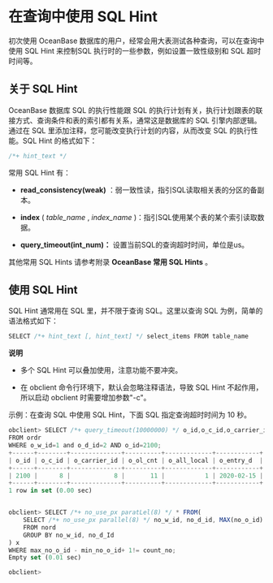 在查询中使用 SQL Hint 
====================================



初次使用 OceanBase 数据库的用户，经常会用大表测试各种查询，可以在查询中使用 SQL Hint 来控制SQL 执行时的一些参数，例如设置一致性级别和 SQL 超时时间等。

关于 SQL Hint 
--------------------

OceanBase 数据库 SQL 的执行性能跟 SQL 的执行计划有关，执行计划跟表的联接方式、查询条件和表的索引都有关系，通常这是数据库的 SQL 引擎内部逻辑。通过在 SQL 里添加注释，您可能改变执行计划的内容，从而改变 SQL 的执行性能。SQL Hint 的格式如下：

```javascript
/*+ hint_text */
```



常用 SQL Hint 有：

* **read_consistency(weak)** ：弱一致性读，指引SQL读取相关表的分区的备副本。

* **index** ( *table_name* , *index_name* )：指引SQL使用某个表的某个索引读取数据。

* **query_timeout(int_num)：** 设置当前SQL的查询超时时间，单位是us。




其他常用 SQL Hints 请参考附录 **OceanBase 常用 SQL Hints** 。



使用 SQL Hint 
--------------------

SQL Hint 通常用在 SQL 里，并不限于查询 SQL。这里以查询 SQL 为例，简单的语法格式如下：

```javascript
SELECT /*+ hint_text [, hint_text] */ select_items FROM table_name
```


**说明**



* 多个 SQL Hint 可以叠加使用，注意功能不要冲突。

  

* 在 obclient 命令行环境下，默认会忽略注释语法，导致 SQL Hint 不起作用，所以启动 obclient 时需要增加参数"-c"。

  






示例：在查询 SQL 中使用 SQL Hint，下面 SQL 指定查询超时时间为 10 秒。

```javascript
obclient> SELECT /*+ query_timeout(10000000) */ o_id,o_c_id,o_carrier_id,o_ol_cnt,o_all_local,o_entry_d 
FROM ordr   
WHERE o_w_id=1 and o_d_id=2 AND o_id=2100;
+------+--------+--------------+----------+-------------+------------+
| o_id | o_c_id | o_carrier_id | o_ol_cnt | o_all_local | o_entry_d  |
+------+--------+--------------+----------+-------------+------------+
| 2100 |      8 |            8 |       11 |           1 | 2020-02-15 |
+------+--------+--------------+----------+-------------+------------+
1 row in set (0.00 sec)


obclient> SELECT /*+ no_use_px paratLel(8) */ * FROM(
    SELECT /*+ no_use_px parallel(8) */ no_w_id, no_d_id, MAX(no_o_id) max_no_o_id, MIN(no_o_id) min_no_o_id, COUNT(*) count_no
    FROM nord
    GROUP BY no_w_id, no_d_Id
) x
WHERE max_no_o_id - min_no_o_id+ 1!= count_no;
Empty set (0.01 sec)

obclient>
```




